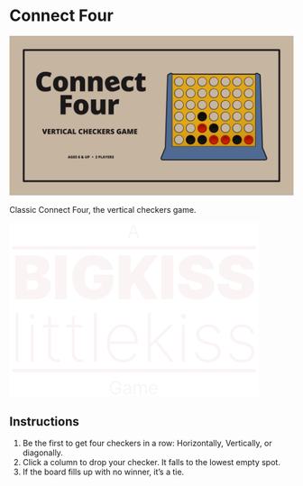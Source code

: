 # Connect Four

![game thumbnail graphic](public/assets/thumbnail.png)

Classic Connect Four, the vertical checkers game.

![studio logo](public/assets/studio-logo.png)

## Instructions

1. Be the first to get four checkers in a row: Horizontally, Vertically, or diagonally.
2. Click a column to drop your checker. It falls to the lowest empty spot.
3. If the board fills up with no winner, it’s a tie.
